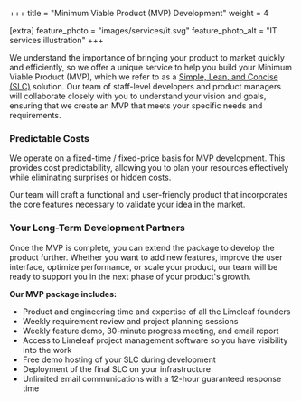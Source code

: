 +++
title = "Minimum Viable Product (MVP) Development"
weight = 4

[extra]
feature_photo = "images/services/it.svg"
feature_photo_alt = "IT services illustration"
+++

We understand the importance of bringing your product to market quickly and efficiently, so we offer a unique service to help you build your Minimum Viable Product (MVP), which we refer to as a [Simple, Lean, and Concise (SLC)](https://longform.asmartbear.com/slc/ "what is Simple, Lean, and Concise (SLC)?") solution. Our team of staff-level developers and product managers will collaborate closely with you to understand your vision and goals, ensuring that we create an MVP that meets your specific needs and requirements.

### Predictable Costs

We operate on a fixed-time / fixed-price basis for MVP development. This provides cost predictability, allowing you to plan your resources effectively while eliminating surprises or hidden costs.

Our team will craft a functional and user-friendly product that incorporates the core features necessary to validate your idea in the market.

### Your Long-Term Development Partners

Once the MVP is complete, you can extend the package to develop the product further. Whether you want to add new features, improve the user interface, optimize performance, or scale your product, our team will be ready to support you in the next phase of your product's growth.

**Our MVP package includes:**

- Product and engineering time and expertise of all the Limeleaf founders
- Weekly requirement review and project planning sessions
- Weekly feature demo, 30-minute progress meeting, and email report
- Access to Limeleaf project management software so you have visibility into the work
- Free demo hosting of your SLC during development
- Deployment of the final SLC on your infrastructure
- Unlimited email communications with a 12-hour guaranteed response time
